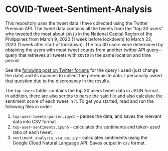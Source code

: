 # COVID-Tweet-Sentiment-Analysis

This repository uses the tweet data I have collected using the Twitter Premium API. The tweet data contains all the tweets from the "top 30 users" who tweeted the most about `COVID` in the National Capital Region of the Philippines from March 9, 2020 (1 week before lockdown) to March 22, 2020 (1 week after start of lockdown). The top 30 users were determined by obtaining the users with most tweet counts from another twitter API query--query that retrieves all tweets with `COVID` in the same location and time period. 

See the <a href="https://twittercommunity.com/t/twitter-data-and-counts-endpoints-mismatch/146719">following post on Twitter forums</a> for the query I used (just change the date) and its nuances to collect the prerequisite data. I personally asked that question due to the discrepancy in the results.

The `top users` folder contains the top 30 users tweet data in JSON format. In addition, there are also scripts to parse the said file and also calculate the sentiment score of each tweet in it. To get you started, read and run the following files in order:
1. `top-user-tweets-parser.ipynb` - parses the data, and saves the relevant data into CSV format 
2. `top-user-sentiments.ipynb` - calculates the sentiments and token-used ratio of each tweet.
3. `sentiment_analysis_via_api.py` - calculates sentiments using the Google Cloud Natural Language API. Saves output in `csv` format. 
